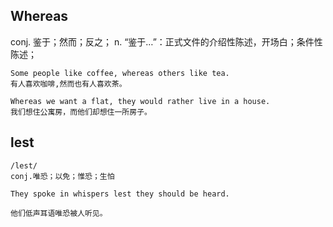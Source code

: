 ## Whereas
conj. 鉴于；然而；反之；
n. “鉴于…”：正式文件的介绍性陈述，开场白；条件性陈述；
```
Some people like coffee, whereas others like tea.
有人喜欢咖啡,然而也有人喜欢茶。

Whereas we want a flat, they would rather live in a house.
我们想住公寓房，而他们却想住一所房子。
```

## lest
```
/lest/
conj.唯恐；以免；惟恐；生怕

They spoke in whispers lest they should be heard.

他们低声耳语唯恐被人听见。
```